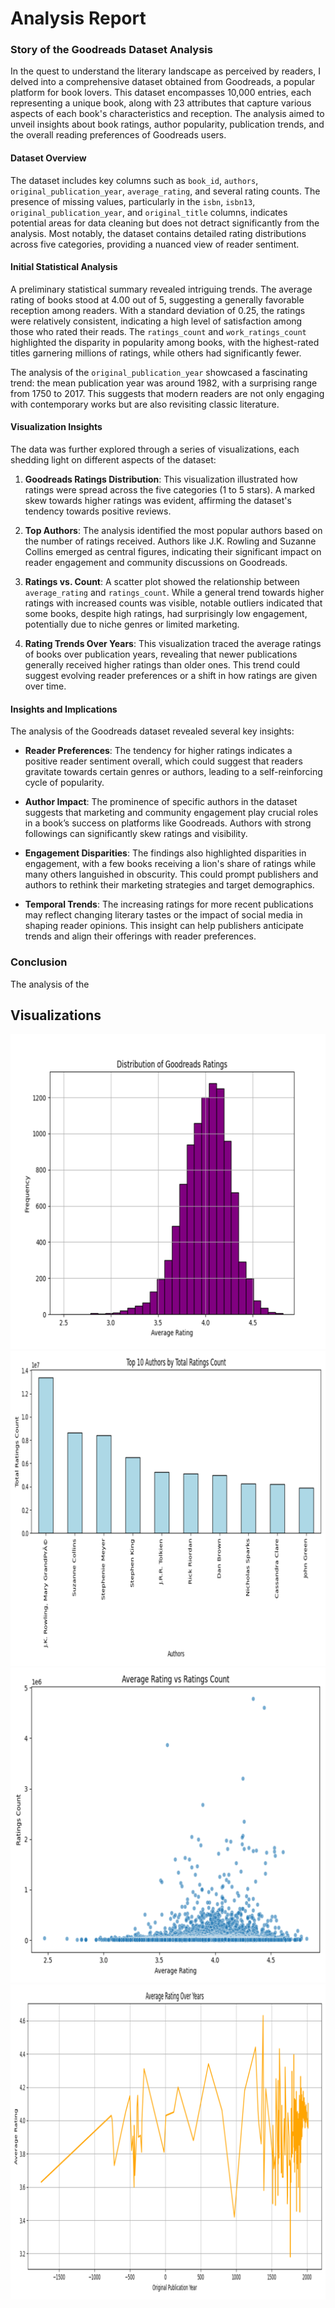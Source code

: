 # Analysis Report

### Story of the Goodreads Dataset Analysis

In the quest to understand the literary landscape as perceived by readers, I delved into a comprehensive dataset obtained from Goodreads, a popular platform for book lovers. This dataset encompasses 10,000 entries, each representing a unique book, along with 23 attributes that capture various aspects of each book's characteristics and reception. The analysis aimed to unveil insights about book ratings, author popularity, publication trends, and the overall reading preferences of Goodreads users.

#### Dataset Overview

The dataset includes key columns such as `book_id`, `authors`, `original_publication_year`, `average_rating`, and several rating counts. The presence of missing values, particularly in the `isbn`, `isbn13`, `original_publication_year`, and `original_title` columns, indicates potential areas for data cleaning but does not detract significantly from the analysis. Most notably, the dataset contains detailed rating distributions across five categories, providing a nuanced view of reader sentiment.

#### Initial Statistical Analysis

A preliminary statistical summary revealed intriguing trends. The average rating of books stood at 4.00 out of 5, suggesting a generally favorable reception among readers. With a standard deviation of 0.25, the ratings were relatively consistent, indicating a high level of satisfaction among those who rated their reads. The `ratings_count` and `work_ratings_count` highlighted the disparity in popularity among books, with the highest-rated titles garnering millions of ratings, while others had significantly fewer.

The analysis of the `original_publication_year` showcased a fascinating trend: the mean publication year was around 1982, with a surprising range from 1750 to 2017. This suggests that modern readers are not only engaging with contemporary works but are also revisiting classic literature.

#### Visualization Insights

The data was further explored through a series of visualizations, each shedding light on different aspects of the dataset:

1. **Goodreads Ratings Distribution**: This visualization illustrated how ratings were spread across the five categories (1 to 5 stars). A marked skew towards higher ratings was evident, affirming the dataset's tendency towards positive reviews.

2. **Top Authors**: The analysis identified the most popular authors based on the number of ratings received. Authors like J.K. Rowling and Suzanne Collins emerged as central figures, indicating their significant impact on reader engagement and community discussions on Goodreads.

3. **Ratings vs. Count**: A scatter plot showed the relationship between `average_rating` and `ratings_count`. While a general trend towards higher ratings with increased counts was visible, notable outliers indicated that some books, despite high ratings, had surprisingly low engagement, potentially due to niche genres or limited marketing.

4. **Rating Trends Over Years**: This visualization traced the average ratings of books over publication years, revealing that newer publications generally received higher ratings than older ones. This trend could suggest evolving reader preferences or a shift in how ratings are given over time.

#### Insights and Implications

The analysis of the Goodreads dataset revealed several key insights:

- **Reader Preferences**: The tendency for higher ratings indicates a positive reader sentiment overall, which could suggest that readers gravitate towards certain genres or authors, leading to a self-reinforcing cycle of popularity.
  
- **Author Impact**: The prominence of specific authors in the dataset suggests that marketing and community engagement play crucial roles in a book’s success on platforms like Goodreads. Authors with strong followings can significantly skew ratings and visibility.

- **Engagement Disparities**: The findings also highlighted disparities in engagement, with a few books receiving a lion's share of ratings while many others languished in obscurity. This could prompt publishers and authors to rethink their marketing strategies and target demographics.

- **Temporal Trends**: The increasing ratings for more recent publications may reflect changing literary tastes or the impact of social media in shaping reader opinions. This insight can help publishers anticipate trends and align their offerings with reader preferences.

### Conclusion

The analysis of the

## Visualizations
![goodreads_ratings.png](goodreads_ratings.png)
![goodreads_top_authors.png](goodreads_top_authors.png)
![goodreads_ratings_vs_count.png](goodreads_ratings_vs_count.png)
![goodreads_rating_over_years.png](goodreads_rating_over_years.png)
